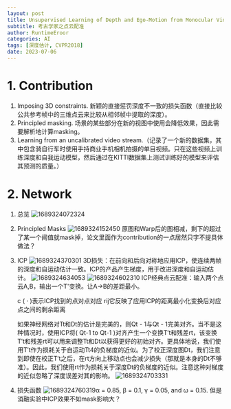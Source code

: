```yaml
---
layout: post
title: Unsupervised Learning of Depth and Ego-Motion from Monocular Video Using 3D Geometric Constraints
subtitle: 考古学家之点云配准
author: RuntimeEroor
categories: AI
tags: [深度估计, CVPR2018]
date: 2023-07-06
---
```

# 1. Contribution

1. Imposing 3D constraints. 新颖的直接惩罚深度不一致的损失函数（直接比较公共参考帧中的三维点云来比较从相邻帧中提取的深度）。
2. Principled masking. 场景的某些部分在新的视图中使用会降低效果，因此需要解析地计算masking。
3. Learning from an uncalibrated video stream.（记录了一个新的数据集，其中包含骑自行车时使用手持商业手机相机拍摄的单目视频。只在这些视频上训练深度和自我运动模型，然后通过在KITTI数据集上测试训练好的模型来评估其预测的质量。）

# 2. Network

1. 总览
   ![1689324072324](/images/1689324072324.png)
2. Principled Masks
   ![1689324152450](/images/1689324152450.png)
   原图和Warp后的图相减，剩下的超过了某一个阈值就mask掉，论文里面作为contribution的一点居然只字不提具体做法？
3. ICP
   ![1689324370301](/images/1.gif)
   3D损失：在前向和后向对称地应用ICP，使连续两帧的深度和自运动估计一致。ICP的产品产生梯度，用于改进深度和自运动估计。
   ![1689324634053](/images/1689324634053.png)
   ![1689324602310](/images/1689324602310.png)
   ICP经典点云配准：输入两个点云A,B，输出一个T'变换。让A->B的差距最小。

   c ( · )表示ICP找到的点对点对应
   rij它反映了应用ICP的距离最小化变换后对应点之间的剩余距离

   如果神经网络对Tt和Dt的估计是完美的，则Qt - 1与Qt - 1完美对齐。当不是这种情况时，使用ICP将( Qt-1 to Qt-1 )对齐产生一个变换T′t和残差rt，该变换T′t和残差rt可以用来调整Tt和Dt以获得更好的初始对齐。更具体地说，我们使用T′t作为损耗关于自运动Tt4的负梯度的近似。为了校正深度图Dt，我们注意到即使在校正T′t之后，在rt方向上移动点也会减少损失（那就是本身的Dt不够准）。因此，我们使用rt作为损耗关于深度Dt的负梯度的近似。注意这种对梯度的近似忽略了深度误差对其的影响。
   ![1689324703331](/images/1689324703331.png)
4. 损失函数
![1689324760319](/images/1689324760319.png)α = 0.85, β = 0.1, γ = 0.05, and ω = 0.15. 但是消融实验中ICP效果不如mask影响大？